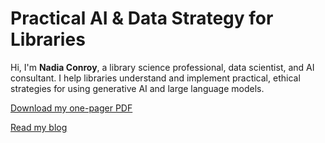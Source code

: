 

# Practical AI & Data Strategy for Libraries

Hi, I'm **Nadia Conroy**, a library science professional, data scientist, and AI consultant. I help libraries understand and implement practical, ethical strategies for using generative AI and large language models.

[Download my one-pager PDF](nadia_conroy_library_consulting_onepager.pdf)

[Read my blog](blog)
